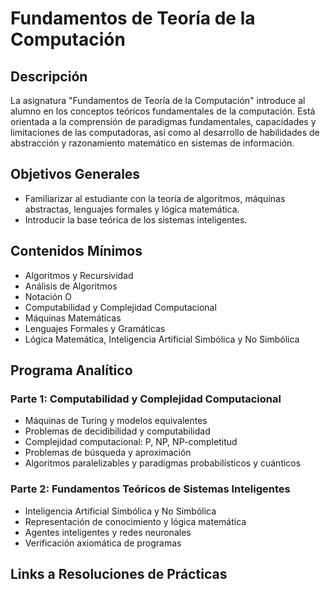 # Fundamentos de Teoría de la Computación

## Descripción
La asignatura "Fundamentos de Teoría de la Computación" introduce al alumno en los conceptos teóricos fundamentales de la computación. Está orientada a la comprensión de paradigmas fundamentales, capacidades y limitaciones de las computadoras, así como al desarrollo de habilidades de abstracción y razonamiento matemático en sistemas de información.

## Objetivos Generales
- Familiarizar al estudiante con la teoría de algoritmos, máquinas abstractas, lenguajes formales y lógica matemática.
- Introducir la base teórica de los sistemas inteligentes.

## Contenidos Mínimos
- Algoritmos y Recursividad
- Análisis de Algoritmos
- Notación O
- Computabilidad y Complejidad Computacional
- Máquinas Matemáticas
- Lenguajes Formales y Gramáticas
- Lógica Matemática, Inteligencia Artificial Simbólica y No Simbólica

## Programa Analítico
### Parte 1: Computabilidad y Complejidad Computacional
- Máquinas de Turing y modelos equivalentes
- Problemas de decidibilidad y computabilidad
- Complejidad computacional: P, NP, NP-completitud
- Problemas de búsqueda y aproximación
- Algoritmos paralelizables y paradigmas probabilísticos y cuánticos

### Parte 2: Fundamentos Teóricos de Sistemas Inteligentes
- Inteligencia Artificial Simbólica y No Simbólica
- Representación de conocimiento y lógica matemática
- Agentes inteligentes y redes neuronales
- Verificación axiomática de programas

## Links a Resoluciones de Prácticas
